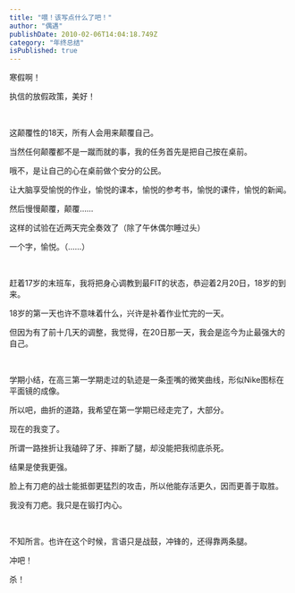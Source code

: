 ```yaml
---
title: "喂！该写点什么了吧！"
author: "偶遇"
publishDate: 2010-02-06T14:04:18.749Z
category: "年终总结"
isPublished: true
---
```


<P>寒假啊！</P>
<P>执信的放假政策，美好！</P>
<P>&nbsp;</P>
<P>这颠覆性的18天，所有人会用来颠覆自己。</P>
<P>当然任何颠覆都不是一蹴而就的事，我的任务首先是把自己按在桌前。</P>
<P>哦不，是让自己的心在桌前做个安分的公民。</P>
<P>让大脑享受愉悦的作业，愉悦的课本，愉悦的参考书，愉悦的课件，愉悦的新闻。</P>
<P>然后慢慢颠覆，颠覆……</P>
<P>这样的试验在近两天完全奏效了（除了午休偶尔睡过头）</P>
<P>一个字，愉悦。（……）</P>
<P>&nbsp;</P>
<P>赶着17岁的末班车，我将把身心调教到最FIT的状态，恭迎着2月20日，18岁的到来。</P>
<P>18岁的第一天也许不意味着什么，兴许是补着作业忙完的一天。</P>
<P>但因为有了前十几天的调整，我觉得，在20日那一天，我会是迄今为止最强大的自己。</P>
<P>&nbsp;</P>
<P>学期小结，在高三第一学期走过的轨迹是一条歪嘴的微笑曲线，形似Nike图标在平面镜的成像。</P>
<P>所以吧，曲折的道路，我希望在第一学期已经走完了，大部分。</P>
<P>现在的我变了。</P>
<P>所谓一路挫折让我磕碎了牙、摔断了腿，却没能把我彻底杀死。</P>
<P>结果是使我更强。</P>
<P>脸上有刀疤的战士能抵御更猛烈的攻击，所以他能存活更久，因而更善于取胜。</P>
<P>我没有刀疤。我只是在锻打内心。</P>
<P>&nbsp;</P>
<P>不知所言。也许在这个时候，言语只是战鼓，冲锋的，还得靠两条腿。</P>
<P>冲吧！</P>
<P>杀！</P>